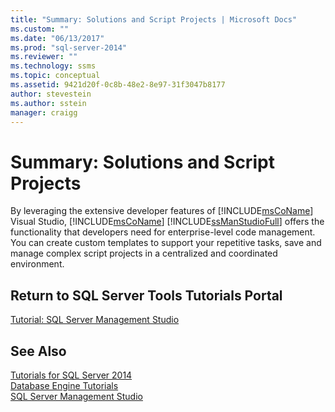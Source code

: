 ```yaml
---
title: "Summary: Solutions and Script Projects | Microsoft Docs"
ms.custom: ""
ms.date: "06/13/2017"
ms.prod: "sql-server-2014"
ms.reviewer: ""
ms.technology: ssms
ms.topic: conceptual
ms.assetid: 9421d20f-0c8b-48e2-8e97-31f3047b8177
author: stevestein
ms.author: sstein
manager: craigg
---
```

# Summary: Solutions and Script Projects
  By leveraging the extensive developer features of [!INCLUDE[msCoName](../../includes/msconame-md.md)] Visual Studio, [!INCLUDE[msCoName](../../includes/msconame-md.md)] [!INCLUDE[ssManStudioFull](../../includes/ssmanstudiofull-md.md)] offers the functionality that developers need for enterprise-level code management. You can create custom templates to support your repetitive tasks, save and manage complex script projects in a centralized and coordinated environment.  
  
## Return to SQL Server Tools Tutorials Portal  
 [Tutorial: SQL Server Management Studio](tutorial-sql-server-management-studio.md)  
  
## See Also  
 [Tutorials for SQL Server 2014](tutorial-sql-server-management-studio.md)   
 [Database Engine Tutorials](../../relational-databases/database-engine-tutorials.md)   
 [SQL Server Management Studio](../sql-server-management-studio-ssms.md)  
  
  
